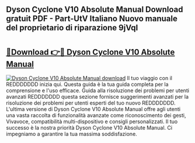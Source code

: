 ## Dyson Cyclone V10 Absolute Manual Download gratuit PDF - Part-UtV Italiano Nuovo manuale del proprietario di riparazione 9jVqI

# <h2><a href="http://dfbmlu.blite.top/?on=Dyson+Cyclone+V10+Absolute+Manual">🔗Download 👉🔴 Dyson Cyclone V10 Absolute Manual</a></h2>

[![Dyson Cyclone V10 Absolute Manual download](https://i.imgur.com/lujVjoI.png)](http://dfbmlu.blite.top/?on=Dyson+Cyclone+V10+Absolute+Manual)
Il tuo viaggio con il REDDDDDDD inizia qui. Questa guida è la tua guida completa per la comprensione e l'uso efficace. Guida alla risoluzione dei problemi per utenti avanzati REDDDDDDD questa sezione fornisce suggerimenti avanzati per la risoluzione dei problemi per utenti esperti del tuo nuovo REDDDDDDD. L'ultima versione di Dyson Cyclone V10 Absolute Manual offre agli utenti una vasta raccolta di funzionalità avanzate come riconoscimento dei gesti, Vivavoce, compatibilità multi-dispositivo e consigli personalizzati. Il tuo successo è la nostra priorità Dyson Cyclone V10 Absolute Manual. Ci impegniamo a garantire la tua massima soddisfazione.
